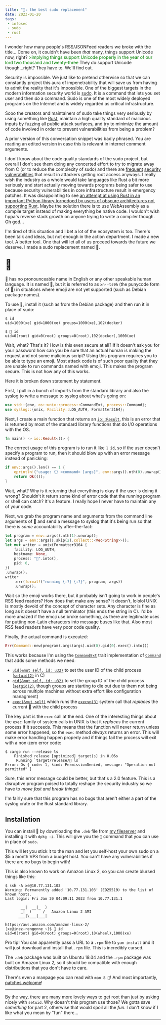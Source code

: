 ```yaml
---
title: "🥺: the best sudo replacement"
date: 2023-01-20
tags:
 - infosec
 - sudo
 - rust
---
```


<xeblog-hero ai="Waifu Diffusion" file="aoi-flee" prompt="1girl, fox ears, blue hair, blue eyes, katana, bamboo forest, kimono, long hair, princess, pokemon, fluffy hair, shouting, coffee, chibi, portrait, dialogue, monado, running, fox tail, blue tail"></xeblog-hero>

<xeblog-conv name="Mara" mood="hmm">I wonder how many people's RSS/JSONFeed
readers we broke with the title...</xeblog-conv>
<xeblog-conv name="Aoi" mood="cheer">Come on, it couldn't have been _that_ many,
things support Unicode now, right?</xeblog-conv>
<xeblog-conv name="Numa" mood="delet"><span style="color:green">&gt;implying
things support Unicode properly in the year of our lord two thousand and
twenty-three</span></xeblog-conv>
<xeblog-conv name="Aoi" mood="facepalm">They do support Unicode though...right?
They have to.</xeblog-conv>
<xeblog-conv name="Cadey" mood="coffee">We'll find out.</xeblog-conv>

Security is impossible. We just like to pretend otherwise so that we can
constantly project this aura of impenetrability that will save us from having to
admit the reality that it's impossible. One of the biggest targets in the modern
information security world is [sudo](https://www.sudo.ws/). It is a command that
lets you *s*et *u*ser and then *do* a command. Sudo is one of the most widely
deployed programs on the Internet and is widely regarded as critical
infrastructure.

<xeblog-conv name="Aoi" mood="grin">Sooo the creators and maintainers of sudo
take things very seriously by using something like
[Rust](https://www.rust-lang.org/), maintain a high quality standard of
malicious inputs by fuzzing all public attack surfaces, and try to minimize the
amount of code involved in order to prevent vulnerabilities from being a
problem?</xeblog-conv>

<div class="warning">A prior version of this conversation snippet was badly
phrased. You are reading an edited version in case this is relevant in internet
comment arguments.</div>

<xeblog-conv name="Cadey" mood="coffee">I don't know about the code quality
standards of the sudo project, but overall I don't see them doing any concerted
effort to try to migrate away from C (or to reduce the complexity of sudo) and
there are
[frequent](https://cve.mitre.org/cgi-bin/cvename.cgi?name=CVE-2023-22809) 
[security](https://cve.mitre.org/cgi-bin/cvename.cgi?name=CVE-2021-3156)
[vulnerabilities](https://www.sudo.ws/security/advisories/sudoedit_selinux) that
result in attackers getting root access anyways. I really wish the industry as a
whole would take languages like Rust a bit more seriously and start actually
moving towards programs being safer to use because security vulnerabilities in
core infrastructure result in emergency patches. It was disappointing to see [an
attempt at using Rust in an important Python library torpedoed by users of
obscure architectures not supporting Rust](https://lwn.net/Articles/845535/).
Maybe the solution there is to use WebAssembly as a compile target instead of
making everything be native code. I wouldn't wish hppa's reverse stack growth on
anyone trying to write a compiler though.</xeblog-conv>
<xeblog-conv name="Aoi" mood="sus">Oh god...</xeblog-conv>

I'm tired of this situation and I bet a lot of the ecosystem is too. There's
been talk and ideas, but not enough in the action department. I made a new tool.
A better tool. One that will let all of us proceed towards the future we
deserve. I made a sudo replacement named 🥺.

## <span style="font-size:xx-large">🥺</span>

🥺 has no pronounceable name in English or any other speakable human language.
It is named 🥺, but it is referred to as `xn--ts9h` (the punycode form of 🥺) in
situations where emoji are not yet supported (such as Debian package names).

To use 🥺, install it (such as from the Debian package) and then run it in place
of sudo:

```
$ id
uid=1000(xe) gid=1000(xe) groups=1000(xe),102(docker)

$ 🥺 id
uid=0(root) gid=0(root) groups=0(root),102(docker),1000(xe)
```

<xeblog-conv name="Mara" mood="hmm">Wait, what? That's it? How is this even
secure at all? If it doesn't ask you for your password how can you be sure that
an actual human is making the request and not some malicious
script?</xeblog-conv>
<xeblog-conv name="Numa" mood="delet">Using this program requires you to be able
to type an emoji. Most attack code is of such poor quality that they are unable
to run commands named with emoji. This makes the program secure.</xeblog-conv>
<xeblog-conv name="Aoi" mood="coffee">This is not how any of this
works.</xeblog-conv>

Here it is broken down statement by statement.

First, I pull in a bunch of imports from the standard library and also the
[syslog](https://docs.rs/syslog/latest/syslog/) to write a message to syslog
about what's going on:

```rust
use std::{env, os::unix::process::CommandExt, process::Command};
use syslog::{unix, Facility::LOG_AUTH, Formatter3164};
```

Next, I create a main function that returns an
[`io::Result`](https://doc.rust-lang.org/std/io/type.Result.html), this is an
error that is returned by most of the standard library functions that do I/O
operations with the OS.

```rust
fn main() -> io::Result<()> {
```

The correct usage of this program is to run it like `🥺 id`, so if the user
doesn't specify a program to run, then it should blow up with an error message
instead of panicking:

```rust
if env::args().len() == 1 {
    eprintln!("usage: {} <command> [args]", env::args().nth(0).unwrap());
    return Ok(());
}
```

<xeblog-conv name="Aoi" mood="wut">Wait, what? Why is it returning that
everything is okay if the user is doing it wrong? Shouldn't it return some kind
of error code that the running program or shell can catch?</xeblog-conv>
<xeblog-conv name="Numa" mood="delet">It's a feature.</xeblog-conv>
<xeblog-conv name="Aoi" mood="coffee">I really hope I never have to maintain any
of your code.</xeblog-conv>

Next, we grab the program name and arguments from the command line arguments of
🥺 and send a message to syslog that it's being run so that there is _some_
accountability after-the-fact:

```rust
let program = env::args().nth(1).unwrap();
let args = env::args().skip(2).collect::<Vec<String>>();
let mut writer = unix(Formatter3164 {
    facility: LOG_AUTH,
    hostname: None,
    process: "🥺".into(),
    pid: 0,
})
.unwrap();
writer
    .err(format!("running {:?} {:?}", program, args))
    .unwrap();
```

<xeblog-conv name="Aoi" mood="wut">Wait so the emoji works there, but it
probably isn't going to work in people's RSS feed readers? How does that make
any sense?</xeblog-conv>
<xeblog-conv name="Numa" mood="delet">It doesn't, lololol</xeblog-conv>
<xeblog-conv name="Cadey" mood="coffee">UNIX is mostly devoid of the concept of
character sets. Any character is fine as long as it doesn't have a null
terminator (this ends the string in C). I'd be more amazed if the emoji use
broke something, as there are legitimate uses for putting non-Latin characters
into message buses like that. Also most RSS feed readers have very poor code
quality.</xeblog-conv>

Finally, the actual command is executed:

```rust
Err(Command::new(program).args(args).uid(0).gid(0).exec().into())
```

This works because I'm using the
[`CommandExt`](https://doc.rust-lang.org/std/os/unix/process/trait.CommandExt.html)
trait implementation of
[`Command`](https://doc.rust-lang.org/std/process/struct.Command.html) that adds
some methods we need:

- [`uid(&mut self, id:
  u32)`](https://doc.rust-lang.org/std/process/struct.Command.html#method.uid)
  to set the user ID of the child process
  ([`setuid(2)`](https://man7.org/linux/man-pages/man2/setuid.2.html) in C)
- [`gid(&mut self, id:
  u32)`](https://doc.rust-lang.org/std/process/struct.Command.html#method.gid)
  to set the group ID of the child process
  ([`setgid(2)`](https://man7.org/linux/man-pages/man2/setgid.2.html), though
  groups are starting to die out due to them not being across multiple machines
  without extra effort like configuration managment)
- [`exec(&mut
  self)`](https://doc.rust-lang.org/std/os/unix/process/trait.CommandExt.html#tymethod.exec)
  which runs the
  [`execvp(3)`](https://man7.org/linux/man-pages/man3/exec.3.html) system call
  that _replaces_ the current 🥺 with the child process

The key part is the `exec` call at the end. One of the interesting things about
the `exec`-family of system calls in UNIX is that it _replaces_ the current
process if it succeeds. This means that the function will never return unless
some error happened, so the `exec` method _always_ returns an error. This will
make error handling happen properly and if things fail the process will exit
with a non-zero error code:

```
$ cargo run --release ls
    Finished release [optimized] target(s) in 0.06s
     Running `target/release/🥺 ls`
Error: Os { code: 1, kind: PermissionDenied, message: "Operation not permitted" }
```

<xeblog-conv standalone name="Numa" mood="delet">Sure, this error message could
be better, but that's a 2.0 feature. This is a disruptive program poised to
totally reshape the security industry so we have to _move fast and break
things_!</xeblog-conv>

I'm fairly sure that this program has no bugs that aren't either a part of the
syslog crate or the Rust standard library.

## Installation

You can install 🥺 by downloading the `.deb` file from [my
fileserver](https://pneuma.shark-harmonic.ts.net/.within/xn--ts9h/) and
installing it with `dpkg -i`. This will give you the `🥺` command that you can
use in place of `sudo`.

<xeblog-conv standalone name="Numa" mood="delet">This will let you stick it to
the man and let you self-host your own sudo on a $5 a month VPS from a budget
host. You can't have any vulnerabilities if there are no bugs to begin
with!</xeblog-conv>

<xeblog-sticker name="Aoi" mood="facepalm"></xeblog-sticker>

This is also known to work on Amazon Linux 2, so you can create blursed things
like this:

```
$ ssh -A xe@10.77.131.103
Warning: Permanently added '10.77.131.103' (ED25519) to the list of known hosts.
Last login: Fri Jan 20 04:09:11 2023 from 10.77.131.1

       __|  __|_  )
       _|  (     /   Amazon Linux 2 AMI
      ___|\___|___|

https://aws.amazon.com/amazon-linux-2/
[xe@inez-rengenne ~]$ 🥺 id
uid=0(root) gid=0(root) groups=0(root),10(wheel),1000(xe)
```

<xeblog-conv standalone name="Mara" mood="hacker">Pro tip! You can apparently
pass a URL to a `.rpm` file to `yum install` and it will just download and
install that `.rpm` file. This is incredibly cursed.</xeblog-conv>

The `.deb` package was built on Ubuntu 18.04 and the `.rpm` package was built on
Amazon Linux 2, so it should be compatible with enough distributions that you
don't have to care.

<xeblog-conv name="Mara" mood="hacker">There's even a manpage you can read with
`man 8 🥺`!</xeblog-conv>
<xeblog-conv name="Numa" mood="delet">And most importantly, [patches
welcome](https://github.com/Xe/xn--ts9h)!</xeblog-conv>

---

<xeblog-conv name="Numa" mood="delet">By the way, there are many more lovely
ways to get root than just by asking nicely with `setuid`. Why doesn't this
program use those?</xeblog-conv>
<xeblog-conv name="Cadey" mood="coffee">We gotta save _something_ for part 2,
otherwise that would spoil all the _fun_.</xeblog-conv>
<xeblog-conv name="Aoi" mood="sus">I don't know if I like what you mean by "fun"
there...</xeblog-conv>

---

<xeblog-sticker name="Aoi" mood="yawn"></xeblog-sticker>
